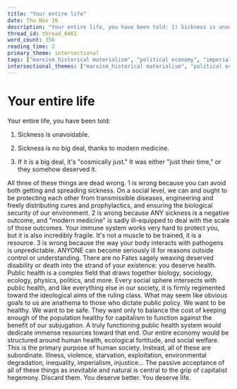 ```yaml
---
title: "Your entire life"
date: Thu Nov 16
description: "Your entire life, you have been told: 1) Sickness is unavoidable. 2) Sickness is no big deal, thanks to modern medicine."
thread_id: thread_0461
word_count: 356
reading_time: 2
primary_theme: intersectional
tags: ["marxism_historical materialism", "political economy", "imperialism_colonialism", "cultural criticism", "covid_public health politics"]
intersectional_themes: ["marxism_historical materialism", "political economy", "imperialism_colonialism", "cultural criticism", "covid_public health politics"]
---
```


# Your entire life

Your entire life, you have been told:

1) Sickness is unavoidable.

2) Sickness is no big deal, thanks to modern medicine.

3) If it *is* a big deal, it's "cosmically just." It was either "just their time," or they somehow deserved it.

All three of these things are dead wrong. 1 is wrong because you can avoid both getting and spreading sickness. On a social level, we can and ought to be protecting each other from transmissible diseases, engineering and freely distributing cures and prophylactics, and ensuring the biological security of our environment. 2 is wrong because ANY sickness is a negative outcome, and "modern medicine" is sadly ill-equipped to deal with the scale of those outcomes. Your immune system works very hard to protect you, but it is also incredibly fragile. It's not a muscle to be trained, it is a resource. 3 is wrong because the way your body interacts with pathogens is unpredictable. ANYONE can become seriously ill for reasons outside control or understanding. There are no Fates sagely weaving deserved disability or death into the strand of your existence: you deserve health. Public health is a complex field that draws together biology, sociology, ecology, physics, politics, and more. Every social sphere intersects with public health, and like everything else in our society, it is firmly regimented toward the ideological aims of the ruling class. What may seem like obvious goals to us are anathema to those who dictate public policy. We want to be healthy. We want to be safe. They want only to balance the cost of keeping enough of the population healthy for capitalism to function against the benefit of our subjugation. A truly functioning public health system would dedicate immense resources toward that end. Our entire economy would be structured around human health, ecological fortitude, and social welfare. This is the primary purpose of human society. Instead, all of these are subordinate. Illness, violence, starvation, exploitation, environmental degradation, inequality, imperialism, injustice... The passive acceptance of all of these things as inevitable and natural is central to the grip of capitalist hegemony. Discard them. You deserve better. You deserve life.